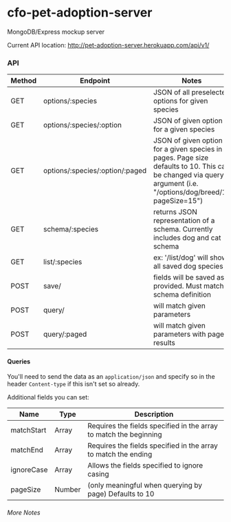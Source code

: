 # cfo-pet-adoption-server
MongoDB/Express mockup server

Current API location: http://pet-adoption-server.herokuapp.com/api/v1/

### API
Method  | Endpoint                          | Notes
--------| --------------------------------- | ----------------------------------------------------------------
GET     | options/:species                  | JSON of all preselected options for given species
GET     | options/:species/:option          | JSON of given option for a given species
GET     | options/:species/:option/:paged   | JSON of given option for a given species in pages. Page size defaults to 10. This can be changed via query argument (i.e. "/options/dog/breed/1?pageSize=15")
GET     | schema/:species                   | returns JSON representation of a schema. Currently includes dog and cat schema
GET     | list/:species                     | ex: '/list/dog' will show all saved dog species
POST    | save/                             | fields will be saved as provided. Must match schema definition
POST    | query/                            | will match given parameters 
POST    | query/:paged                      | will match given parameters with paged results

#### Queries
You'll need to send the data as an `application/json` and specify so in the header `Content-type` if this isn't set so already.

Additional fields you can set:

Name        | Type            | Description
------------| ----------------| ----------------------------------------------------------
matchStart  | Array <String>  | Requires the fields specified in the array to match the beginning
matchEnd    | Array <String>  | Requires the fields specified in the array to match the ending
ignoreCase  | Array <String>  | Allows the fields specified to ignore casing
pageSize    | Number          | (only meaningful when querying by page) Defaults to 10

###### More Notes
